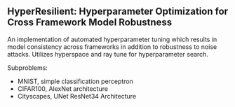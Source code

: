 ## HyperResilient: Hyperparameter Optimization for Cross Framework Model Robustness

An implementation of automated hyperparameter tuning which results in model consistency across frameworks in addition to robustness to noise attacks. Utilizes hyperspace and ray tune for hyperparameter search.

Subproblems:
- MNIST, simple classification perceptron
- CIFAR100, AlexNet architecture
- Cityscapes, UNet ResNet34 Architecture

